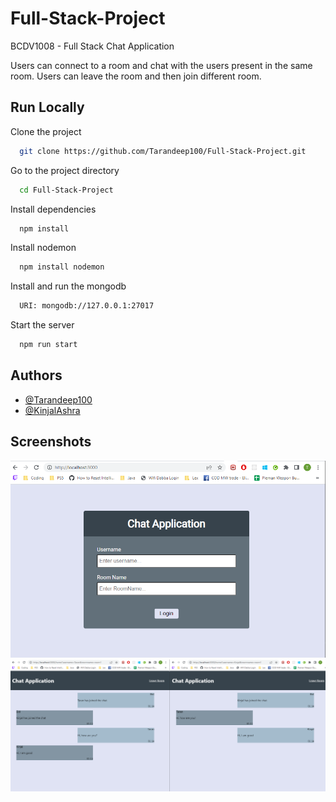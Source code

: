 # Full-Stack-Project

BCDV1008 - Full Stack Chat Application

Users can connect to a room and chat with the users present in the same room.
Users can leave the room and then join different room.

## Run Locally

Clone the project

```bash
  git clone https://github.com/Tarandeep100/Full-Stack-Project.git
```

Go to the project directory

```bash
  cd Full-Stack-Project
```

Install dependencies

```bash
  npm install
```

Install nodemon

```bash
  npm install nodemon
```
Install and run the mongodb

```bash
  URI: mongodb://127.0.0.1:27017
```

Start the server

```bash
  npm run start
```


## Authors

- [@Tarandeep100](https://github.com/Tarandeep100/)
- [@KinjalAshra](https://github.com/KinjalAshra)

## Screenshots

![App Screenshot Login Page](public/images/loginpage.png)
![App Screenshot Chatroom](public/images/chatroom.png)


